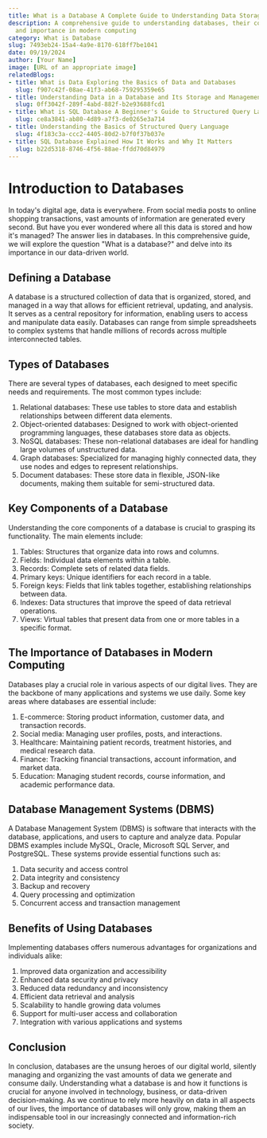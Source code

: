 ```yaml
---
title: What is a Database A Complete Guide to Understanding Data Storage
description: A comprehensive guide to understanding databases, their components, types,
  and importance in modern computing
category: What is Database
slug: 7493eb24-15a4-4a9e-8170-618ff7be1041
date: 09/19/2024
author: [Your Name]
image: [URL of an appropriate image]
relatedBlogs:
- title: What is Data Exploring the Basics of Data and Databases
  slug: f907c42f-08ae-41f3-ab68-759295359e65
- title: Understanding Data in a Database and Its Storage and Management
  slug: 0ff3042f-289f-4abd-882f-b2e93688fcd1
- title: What is SQL Database A Beginner's Guide to Structured Query Language
  slug: ce8a3841-ab80-4d89-a7f3-de0265e3a714
- title: Understanding the Basics of Structured Query Language
  slug: 4f183c3a-ccc2-4405-80d2-b7f0f37b037e
- title: SQL Database Explained How It Works and Why It Matters
  slug: b22d5318-8746-4f56-88ae-ffdd70d84979
---
```


# Introduction to Databases

In today's digital age, data is everywhere. From social media posts to online shopping transactions, vast amounts of information are generated every second. But have you ever wondered where all this data is stored and how it's managed? The answer lies in databases. In this comprehensive guide, we will explore the question "What is a database?" and delve into its importance in our data-driven world.

## Defining a Database

A database is a structured collection of data that is organized, stored, and managed in a way that allows for efficient retrieval, updating, and analysis. It serves as a central repository for information, enabling users to access and manipulate data easily. Databases can range from simple spreadsheets to complex systems that handle millions of records across multiple interconnected tables.

## Types of Databases

There are several types of databases, each designed to meet specific needs and requirements. The most common types include:

1. Relational databases: These use tables to store data and establish relationships between different data elements.
2. Object-oriented databases: Designed to work with object-oriented programming languages, these databases store data as objects.
3. NoSQL databases: These non-relational databases are ideal for handling large volumes of unstructured data.
4. Graph databases: Specialized for managing highly connected data, they use nodes and edges to represent relationships.
5. Document databases: These store data in flexible, JSON-like documents, making them suitable for semi-structured data.

## Key Components of a Database

Understanding the core components of a database is crucial to grasping its functionality. The main elements include:

1. Tables: Structures that organize data into rows and columns.
2. Fields: Individual data elements within a table.
3. Records: Complete sets of related data fields.
4. Primary keys: Unique identifiers for each record in a table.
5. Foreign keys: Fields that link tables together, establishing relationships between data.
6. Indexes: Data structures that improve the speed of data retrieval operations.
7. Views: Virtual tables that present data from one or more tables in a specific format.

## The Importance of Databases in Modern Computing

Databases play a crucial role in various aspects of our digital lives. They are the backbone of many applications and systems we use daily. Some key areas where databases are essential include:

1. E-commerce: Storing product information, customer data, and transaction records.
2. Social media: Managing user profiles, posts, and interactions.
3. Healthcare: Maintaining patient records, treatment histories, and medical research data.
4. Finance: Tracking financial transactions, account information, and market data.
5. Education: Managing student records, course information, and academic performance data.

## Database Management Systems (DBMS)

A Database Management System (DBMS) is software that interacts with the database, applications, and users to capture and analyze data. Popular DBMS examples include MySQL, Oracle, Microsoft SQL Server, and PostgreSQL. These systems provide essential functions such as:

1. Data security and access control
2. Data integrity and consistency
3. Backup and recovery
4. Query processing and optimization
5. Concurrent access and transaction management

## Benefits of Using Databases

Implementing databases offers numerous advantages for organizations and individuals alike:

1. Improved data organization and accessibility
2. Enhanced data security and privacy
3. Reduced data redundancy and inconsistency
4. Efficient data retrieval and analysis
5. Scalability to handle growing data volumes
6. Support for multi-user access and collaboration
7. Integration with various applications and systems

## Conclusion

In conclusion, databases are the unsung heroes of our digital world, silently managing and organizing the vast amounts of data we generate and consume daily. Understanding what a database is and how it functions is crucial for anyone involved in technology, business, or data-driven decision-making. As we continue to rely more heavily on data in all aspects of our lives, the importance of databases will only grow, making them an indispensable tool in our increasingly connected and information-rich society.